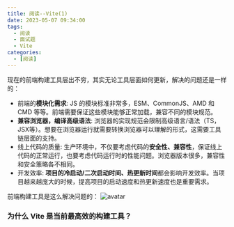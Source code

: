 ```yaml
---
title: 阅读--Vite(1)
date: 2023-05-07 09:34:00
tags:
  - 阅读
  - 面试题
  - Vite
categories:
  - [阅读]
---
```


现在的前端构建工具层出不穷，其实无论工具层面如何更新，解决的问题还是一样的：

- 前端的**模块化需求**: JS 的模块标准非常多，ESM、CommonJS、AMD 和 CMD 等等。前端需要保证这些模块能够正常加载，兼容不同的模块规范。
- **兼容浏览器，编译高级语法**: 浏览器的实现规范会限制高级语言/语法（TS，JSX等）。想要在浏览器运行就需要转换浏览器可以理解的形式，这需要工具链层面的支持。
- 线上代码的质量: 生产环境中，不仅要考虑代码的**安全性、兼容性**，保证线上代码的正常运行，也要考虑代码运行时的性能问题。浏览器版本很多，兼容性和安全策略各不相同。
- 开发效率: **项目的冷启动/二次启动时间、热更新时间**都会影响开发效率。当项目越来越庞大的时候，提高项目的启动速度和热更新速度也是重要需求。

前端构建工具是这么解决问题的：
![avatar](https://p3-juejin.byteimg.com/tos-cn-i-k3u1fbpfcp/f54b17dcae4c49adb558b760048c3603~tplv-k3u1fbpfcp-zoom-in-crop-mark:3024:0:0:0.awebp)



### **为什么 Vite 是当前最高效的构建工具？**